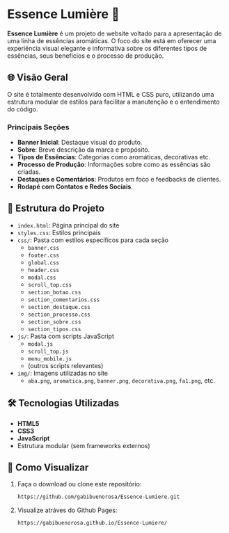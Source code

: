 # Essence Lumière 🌿

**Essence Lumière** é um projeto de website voltado para a apresentação de uma linha de essências aromáticas. O foco do site está em oferecer uma experiência visual elegante e informativa sobre os diferentes tipos de essências, seus benefícios e o processo de produção.

## 🌐 Visão Geral

O site é totalmente desenvolvido com HTML e CSS puro, utilizando uma estrutura modular de estilos para facilitar a manutenção e o entendimento do código.

### Principais Seções

- **Banner Inicial**: Destaque visual do produto.
- **Sobre**: Breve descrição da marca e propósito.
- **Tipos de Essências**: Categorias como aromáticas, decorativas etc.
- **Processo de Produção**: Informações sobre como as essências são criadas.
- **Destaques e Comentários**: Produtos em foco e feedbacks de clientes.
- **Rodapé com Contatos e Redes Sociais**.

## 📁 Estrutura do Projeto
- `index.html`: Página principal do site
- `styles.css`: Estilos principais
- `css/`: Pasta com estilos específicos para cada seção
  - `banner.css`
  - `footer.css`
  - `global.css`
  - `header.css`
  - `modal.css`
  - `scroll_top.css`
  - `section_botao.css`
  - `section_comentarios.css`
  - `section_destaque.css`
  - `section_processo.css`
  - `section_sobre.css`
  - `section_tipos.css`
- `js/`: Pasta com scripts JavaScript
  - `modal.js`
  - `scroll_top.js`
  - `menu_mobile.js`
  - (outros scripts relevantes)
- `img/`: Imagens utilizadas no site
  - `aba.png`, `aromatica.png`, `banner.png`, `decorativa.png`, `fa1.png`, etc.

## 🛠️ Tecnologias Utilizadas

- **HTML5**
- **CSS3**
- **JavaScript**
- Estrutura modular (sem frameworks externos)

## 🚀 Como Visualizar

1. Faça o download ou clone este repositório:
   ```bash
   https://github.com/gabibuenorosa/Essence-Lumiere.git
2. Visualize atráves do Github Pages:
   ```bash
   https://gabibuenorosa.github.io/Essence-Lumiere/
